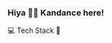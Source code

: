 ### Hiya 👋🏽 Kandance here!

<!--

All About Me

- 🌱 Currently learning angular.
- 🎓 BA @ Georgetown University
- 🎓 MS @ George Mason University
- 👩🏽‍🦱 Pronouns: she/her
- ⚡ Fun fact: I love boxing 🥊 & teaching 🧑🏽‍🏫 -- it's so cool to witness someone else learning!
-->

💻 Tech Stack 🥞

